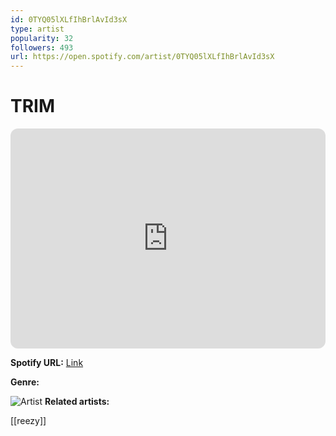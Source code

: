 ```yaml
---
id: 0TYQ05lXLfIhBrlAvId3sX
type: artist
popularity: 32
followers: 493
url: https://open.spotify.com/artist/0TYQ05lXLfIhBrlAvId3sX
---
```

# TRIM

<iframe style="border-radius:12px" src="https://open.spotify.com/embed/artist/0TYQ05lXLfIhBrlAvId3sX" width="100%" height="352" frameBorder="0" allowfullscreen="" allow="autoplay; clipboard-write; encrypted-media; fullscreen; picture-in-picture" loading="lazy"></iframe>

**Spotify URL:** [Link](https://open.spotify.com/artist/0TYQ05lXLfIhBrlAvId3sX)

**Genre:** 

![Artist](https://i.scdn.co/image/ab6761610000e5ebccb2c91da2a4ed9a98bc0265)
**Related artists:**

[[reezy]]
